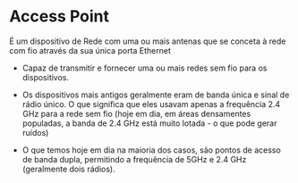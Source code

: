 # Access Point 

É um dispositivo de Rede com uma ou mais antenas que se conceta à rede com fio através da sua única porta Ethernet

- Capaz de transmitir e fornecer uma ou mais redes sem fio para os dispositivos.

- Os dispositivos mais antigos geralmente eram de banda única e sinal de rádio único. O que significa que eles usavam apenas a frequência 2.4 GHz para a rede sem fio (hoje em dia, em áreas densamentes populadas, a banda de 2.4 GHz está muito lotada - o que pode gerar ruídos)

- O que temos hoje em dia na maioria dos casos, são pontos de acesso de banda dupla, permitindo a frequência de 5GHz e 2.4 GHz (geralmente dois rádios).